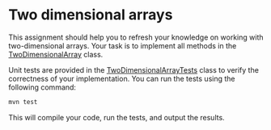 # Two dimensional arrays

This assignment should help you to refresh your knowledge on working with two-dimensional arrays.
Your task is to implement all methods in the [TwoDimensionalArray](src/main/java/course/rit/javafundamentals/twodimensionalarray/TwoDimensionalArray.java) class.

Unit tests are provided in the [TwoDimensionalArrayTests](src/test/java/course/rit/javafundamentals/twodimensionalarray/TwoDimensionalArrayTests.java) class to verify the correctness of your implementation.
You can run the tests using the following command:

```bash
mvn test
```

This will compile your code, run the tests, and output the results.